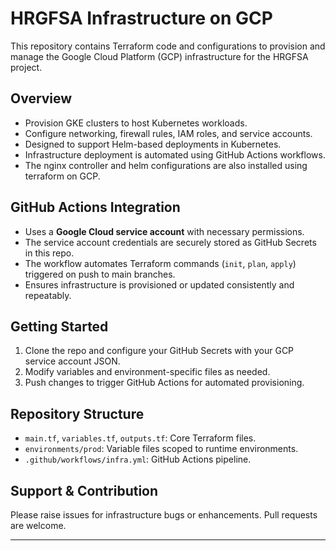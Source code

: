 # HRGFSA Infrastructure on GCP

This repository contains Terraform code and configurations to provision and manage the Google Cloud Platform (GCP) infrastructure for the HRGFSA project.

## Overview

- Provision GKE clusters to host Kubernetes workloads.
- Configure networking, firewall rules, IAM roles, and service accounts.
- Designed to support Helm-based deployments in Kubernetes.
- Infrastructure deployment is automated using GitHub Actions workflows.
- The nginx controller and helm configurations are also installed using terraform on GCP.

## GitHub Actions Integration

- Uses a **Google Cloud service account** with necessary permissions.
- The service account credentials are securely stored as GitHub Secrets in this repo.
- The workflow automates Terraform commands (`init`, `plan`, `apply`) triggered on push to main branches.
- Ensures infrastructure is provisioned or updated consistently and repeatably.

## Getting Started

1. Clone the repo and configure your GitHub Secrets with your GCP service account JSON.
2. Modify variables and environment-specific files as needed.
3. Push changes to trigger GitHub Actions for automated provisioning.

## Repository Structure

- `main.tf`, `variables.tf`, `outputs.tf`: Core Terraform files.
- `environments/prod`: Variable files scoped to runtime environments.
- `.github/workflows/infra.yml`: GitHub Actions pipeline.

## Support & Contribution

Please raise issues for infrastructure bugs or enhancements. Pull requests are welcome.

---
